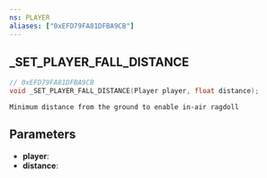 ```yaml
---
ns: PLAYER
aliases: ["0xEFD79FA81DFBA9CB"]
---
```

## _SET_PLAYER_FALL_DISTANCE

```c
// 0xEFD79FA81DFBA9CB
void _SET_PLAYER_FALL_DISTANCE(Player player, float distance);
```

```
Minimum distance from the ground to enable in-air ragdoll
```

## Parameters
* **player**: 
* **distance**: 

